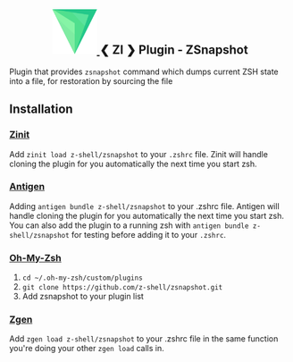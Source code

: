 <h2 align="center">
  <a href="https://github.com/z-shell/zi">
    <img src="https://github.com/z-shell/zi/raw/main/docs/images/logo.svg" alt="Logo" width="80" height="80" />
  </a>
❮ ZI ❯ Plugin - ZSnapshot
</h2>

Plugin that provides `zsnapshot` command which dumps current ZSH state into a file, for restoration by sourcing the file

## Installation

### [Zinit](https://github.com/z-shell/zinit)

Add `zinit load z-shell/zsnapshot` to your `.zshrc` file. Zinit will handle
cloning the plugin for you automatically the next time you start zsh.

### [Antigen](https://github.com/zsh-users/antigen)

Adding `antigen bundle z-shell/zsnapshot` to your .zshrc file. Antigen will handle cloning the plugin for you automatically the next time you start zsh. You can also add the plugin to a running zsh with `antigen bundle z-shell/zsnapshot` for testing before adding it to your `.zshrc`.

### [Oh-My-Zsh](http://ohmyz.sh/)

1. `cd ~/.oh-my-zsh/custom/plugins`
2. `git clone https://github.com/z-shell/zsnapshot.git`
3. Add zsnapshot to your plugin list

### [Zgen](https://github.com/tarjoilija/zgen)

Add `zgen load z-shell/zsnapshot` to your .zshrc file in the same function you're doing your other `zgen load` calls in.
